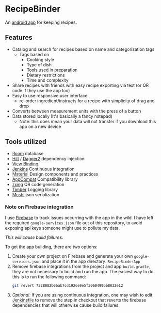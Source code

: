 # RecipeBinder
An [android app](https://play.google.com/store/apps/details?id=com.jeffbrandon.recipebinder) for keeping recipes.

## Features
- Catalog and search for recipes based on name and categorization tags
  - Tags based on
    - Cooking style
    - Type of dish
    - Tools used in preparation
    - Dietary restrictions
    - Time and complexity
- Share recipes with friends with easy recipe exporting via text (or QR code if they use the app too)
- Easy to use responsive user interface
  - re-order ingredient/instructs for a recipe with simplicity of drag and drop
- Converts between measurement units with the press of a button
- Data stored locally (It's basically a fancy notepad)
  - Note: this does mean your data will not transfer if you download this app on a new device

## Tools utilized
- [Room](https://developer.android.com/jetpack/androidx/releases/room) database
- [Hilt](https://developer.android.com/training/dependency-injection/hilt-android) / [Dagger2](https://dagger.dev) dependency injection
- [View Binding](https://developer.android.com/topic/libraries/view-binding)
- [Jenkins](https://jenkins.io) Continuous integration
- [Material](https://material.io) Design components and practices
- [AppCompat](https://developer.android.com/jetpack/androidx/releases/appcompat) Compatibility library
- [zxing](https://github.com/zxing/zxing) QR code generation
- [Timber](https://github.com/JakeWharton/timber) Logging library
- [Moshi](https://github.com/square/moshi) json serialization

### Note on Firebase integration
I use [Firebase](https://firebase.google.com/) to track issues occurring with the app in the wild.
I have left the required `google-services.json` file out of this repository, to avoid exposing api 
keys someone might use to pollute my data. 

*This will cause build failures.*

To get the app building, there are two options:
1. Create your own project on Firebase and generate your own `google-services.json` and place it in
the app directory: `RecipeBinderApp`
1. Remove firebase integrations from the project and app `build.gradle`, they are not necessary to
build and run the app. The easiest way to do this is to run the following command:
    ```bash
    git revert 7328082b0bab7cd1926e9e5f3060499bb8032e12
    ```
1. _Optional_: If you are using continuous integration, one may wish to edit
[Jenkinsfile](/Jenkinsfile) to remove the step in checkout that reverts the firebase dependencies
that will otherwise cause build failures
